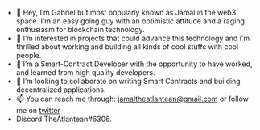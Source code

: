 - 👋 Hey, I’m Gabriel but most popularly known as Jamal in the web3 space. I'm an easy going guy with an optimistic attitude and a raging enthusiasm for blockchain technology. 
- 👀 I’m interested in projects that could advance this technology and i'm thrilled about working and building all kinds of cool stuffs with cool people.
- 🌱 I’m a Smart-Contract Developer with the opportunity to have worked, and learned from high quality developers.
- 💞️ I’m looking to collaborate on writing Smart Contracts and building decentralized applications.
- 📫 You can reach me through: jamaltheatlantean@gmail.com or follow me on [twitter](https://twitter.com/ThatAtlantean)
-   Discord TheAtlantean#6306.

<!---
jamaltheatlantean/jamaltheatlantean is a ✨ special ✨ repository because its `README.md` (this file) appears on your GitHub profile.
You can click the Preview link to take a look at your changes.
--->
